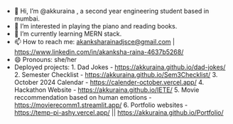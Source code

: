 - 👋 Hi, I’m @akkuraina , a second year engineering student based in mumbai.
- 👀 I’m interested in playing the piano and reading books.
- 🌱 I’m currently learning MERN stack.
- 📫 How to reach me: akanksharainadjsce@gmail.com | https://www.linkedin.com/in/akanksha-raina-4637b5268/
- 😄 Pronouns: she/her
- Deployed projects:
            1. Dad Jokes - https://akkuraina.github.io/dad-jokes/
            2. Semester Checklist - https://akkuraina.github.io/Sem3Checklist/
            3. October 2024 Calendar - https://calender-october.vercel.app/
            4. Hackathon Website - https://akkuraina.github.io/IETE/
            5. Movie reccommendation based on human emotions - https://movierecomm1.streamlit.app/
            6. Portfolio websites - https://temp-pi-ashy.vercel.app/ || https://akkuraina.github.io/Portfolio/

<!---
akkuraina/akkuraina is a ✨ special ✨ repository because its `README.md` (this file) appears on your GitHub profile.
You can click the Preview link to take a look at your changes.
--->
